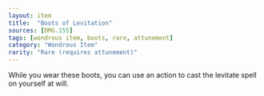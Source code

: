 ```yaml
---
layout: item
title:  "Boots of Levitation"
sources: [DMG.155]
tags: [wondrous item, boots, rare, attunement]
category: "Wondrous Item"
rarity: "Rare (requires attunement)"
---
```


While you wear these boots, you can use an action to cast the levitate spell on yourself at will.